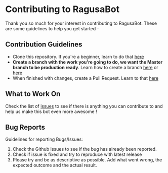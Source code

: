 # Contributing to RagusaBot


Thank you so much for your interest in contributing to RagusaBot. These are some guidelines to help you get started -

## Contribution Guidelines
- Clone this repository. If you're a beginner, learn to do that [here](https://help.github.com/articles/cloning-a-repository/)
- **Create a branch with the work you're going to do, we want the Master branch to be production ready**. Learn how to create a branch [here](http://stackoverflow.com/questions/1519006/how-do-you-create-a-remote-git-branch) or [here](https://github.com/Kunena/Kunena-Forum/wiki/Create-a-new-branch-with-git-and-manage-branches)
- When finished with changes, create a Pull Request. Learn to that [here](https://help.github.com/articles/creating-a-pull-request/)

## What to Work On
Check the list of [issues](https://github.com/LasaleFamine/ragusabot/issues) to see if there is anything you can contribute to and help us make this bot even more awesome !


## Bug Reports
Guidelines for reporting Bugs/Issues:

1. Check the Github Issues to see if the bug has already been reported.
2. Check if issue is fixed and try to reproduce with latest release
3. Please try and be as descriptive as possible. Add what went wrong, the expected outcome and the actual result.
